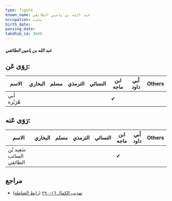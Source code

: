 ```yaml
---
type: figure
known_name: عبد الله بن يامين الطائفي
occupation: محدث
birth_date:
passing_date:
tahdhib_id: 3649
---
```

##### عبد الله بن يامين الطائفي

## رَوَى عَن:
| الاسم        | البخاري | مسلم | الترمذي | النسائي | ابن ماجه | أبي داود | Others |
| ------------ | ------- | ---- | ------- | ------- | -------- | -------- | ------ |
| أبي هُرَيْرة |         |      |         |         | ✔        |          |        |
## رَوَى عَنه:
| الاسم                     | البخاري | مسلم | الترمذي | النسائي | ابن ماجه | أبي داود | Others |
| ------------------------- | ------- | ---- | ------- | ------- | -------- | -------- | ------ |
| سَعِيد بْن السائب الطائفي |         |      |         |         | ✔        |          |        |
## مراجع
- [تهذيب الكمال ١٦-٢٩٠](obsidian://open?vault=Tahdhib-al-Kamal&file=Figures/٣٦٤٩-عبد%20الله%20بن%20يامين%20الطائفي) ([رابط الشاملة](https://shamela.ws/book/3722/8283))